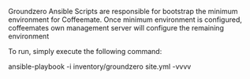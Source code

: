 Groundzero Ansible Scripts are responsible for bootstrap the minimum environment for Coffeemate. Once minimum environment is configured, coffeemates own management server will configure the remaining environment

To run, simply execute the following command:

ansible-playbook -i inventory/groundzero site.yml -vvvv
